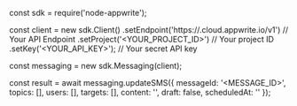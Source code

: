 const sdk = require('node-appwrite');

const client = new sdk.Client()
    .setEndpoint('https://<REGION>.cloud.appwrite.io/v1') // Your API Endpoint
    .setProject('<YOUR_PROJECT_ID>') // Your project ID
    .setKey('<YOUR_API_KEY>'); // Your secret API key

const messaging = new sdk.Messaging(client);

const result = await messaging.updateSMS({
    messageId: '<MESSAGE_ID>',
    topics: [],
    users: [],
    targets: [],
    content: '<CONTENT>',
    draft: false,
    scheduledAt: ''
});
